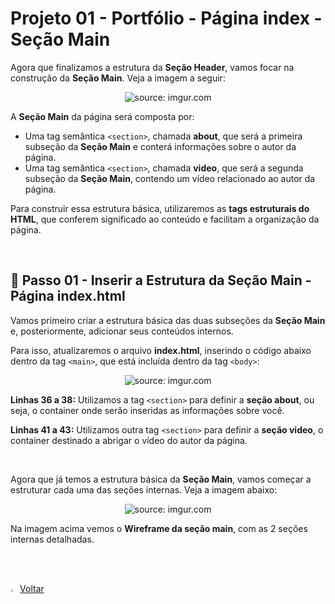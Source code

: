 <h1>Projeto 01 - Portfólio - Página index - Seção Main</h1>



Agora que finalizamos a estrutura da **Seção Header**, vamos focar na construção da **Seção Main**. Veja a imagem a seguir:

<div align="center"><img src="https://i.imgur.com/ej5ZxDX.png" title="source: imgur.com" /></div>

A **Seção Main** da página será composta por:

- Uma tag semântica `<section>`, chamada **about**, que será a primeira subseção da **Seção Main** e conterá informações sobre o autor da página.
- Uma tag semântica `<section>`, chamada **video**, que será a segunda subseção da **Seção Main**, contendo um vídeo relacionado ao autor da página.

Para construir essa estrutura básica, utilizaremos as **tags estruturais do HTML**, que conferem significado ao conteúdo e facilitam a organização da página.

<br />

<h2>👣 Passo 01 - Inserir a Estrutura da Seção Main - Página index.html</h2>



Vamos primeiro criar a estrutura básica das duas subseções da **Seção Main** e, posteriormente, adicionar seus conteúdos internos. 

Para isso, atualizaremos o arquivo **index.html**, inserindo o código abaixo dentro da tag `<main>`, que está incluída dentro da tag `<body>`:

<div align="center"><img src="https://i.imgur.com/yVEB4eH.png" title="source: imgur.com" /></div>

**Linhas 36 a 38:** Utilizamos a tag `<section>` para definir a **seção about**, ou seja, o container onde serão inseridas as informações sobre você.

**Linhas 41 a 43:** Utilizamos outra tag `<section>` para definir a **seção video**, o container destinado a abrigar o vídeo do autor da página.

<br />

Agora que já temos a estrutura básica da **Seção Main**, vamos começar a estruturar cada uma das seções internas. Veja a imagem abaixo:

<div align="center"><img src="https://i.imgur.com/N5wC7Im.png" title="source: imgur.com" /></div>

Na imagem acima vemos o **Wireframe da seção main**, com as 2 seções internas detalhadas. 

<br /><br />

<div align="left"><a href="README.md"><img src="https://i.imgur.com/XMgF3gl.png" title="source: imgur.com" width="3%"/>Voltar</a></div>
